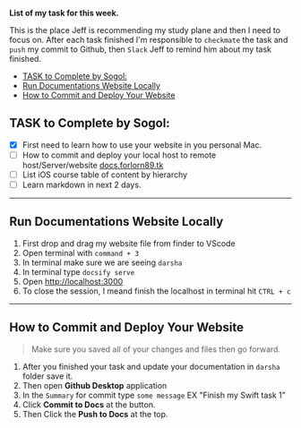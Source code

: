 **List of my task for this week.**

This is the place Jeff is recommending my study plane and then I need to focus on. 
After each task finished I'm responsible to `checkmate` the task and `push` my commit to Github, then `Slack` Jeff to remind him about my task finished. 

- [TASK to Complete by Sogol:](#task-to-complete-by-sogol)
- [Run Documentations Website Locally](#run-documentations-website-locally)
- [How to Commit and Deploy Your Website](#how-to-commit-and-deploy-your-website)

## TASK to Complete by Sogol:
- [x] First need to learn how to use your website in you personal Mac. 
- [ ] How to commit and deploy your local host to remote host/Server/website [docs.forlorn89.tk](https://docs.forlorn89.tk/)
- [ ] List iOS course table of content by hierarchy
- [ ] Learn markdown in next 2 days. 

---

## Run Documentations Website Locally
1. First drop and drag my website file from finder to VScode 
2. Open terminal with `command + 3`
3. In terminal make sure we are seeing `darsha`
4. In terminal type `docsify serve`
5. Open [http://localhost:3000](http://localhost:3000)
6. To close the session, I meand finish the localhost in terminal hit `CTRL + c`

---

## How to Commit and Deploy Your Website
> Make sure you saved all of your changes and files then go forward.
1. After you finished your task and update your documentation in `darsha` folder save it.
2. Then open **Github Desktop** application 
3. In the `Summary` for commit type `some message` EX "Finish my Swift task 1"
4. Click **Commit to Docs** at the button.
5. Then Click the **Push to Docs** at the top.